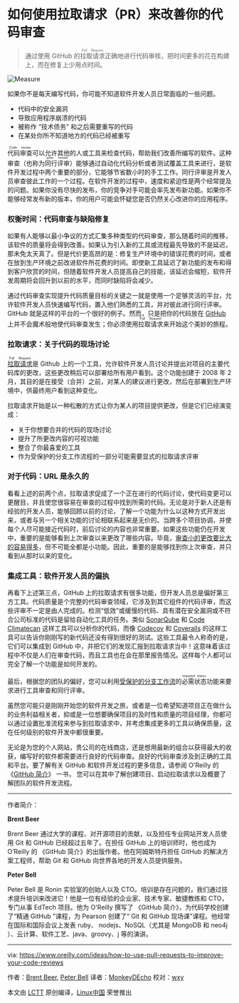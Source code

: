如何使用拉取请求（PR）来改善你的代码审查
============================================================

> 通过使用 GitHub 的<ruby>拉取请求<rt>Pull Request</rt></ruby>正确地进行代码审核，把时间更多的花在构建上，而在修复上少用点时间。

 ![Measure](https://d3tdunqjn7n0wj.cloudfront.net/360x240/measure-106354_1920-a7f65d82a54323773f847cf572e640a4.jpg) 

如果你不是每天编写代码，你可能不知道软件开发人员日常面临的一些问题。

*   代码中的安全漏洞
*   导致应用程序崩溃的代码
*   被称作 “技术债务” 和之后需要重写的代码
*   在某处你所不知道地方的代码已经被重写

<ruby>代码审查<rt>Code review</rt></ruby>可以允许其他的人或工具来检查代码，帮助我们改善所编写的软件。这种审查（也称为<ruby>同行评审<rt>peer review</rt></ruby>）能够通过自动化代码分析或者测试覆盖工具来进行，是软件开发过程中两个重要的部分，它能够节省数小时的手工工作。同行评审是开发人员审查彼此工作的一个过程。在软件开发的过程中，速度和紧迫性是两个经常提及的问题。如果你没有尽快的发布，你的竞争对手可能会率先发布新功能。如果你不能够经常发布新的版本，你的用户可能会怀疑您是否仍然关心改进你的应用程序。

### 权衡时间：代码审查与缺陷修复

如果有人能够以最小争议的方式汇集多种类型的代码审查，那么随着时间的推移，该软件的质量将会得到改善。如果认为引入新的工具或流程最先导致的不是延迟，那未免太天真了。但是代价更高昂的是：修复生产环境中的错误花费的时间，或者在放到生产环境之前改进软件所花费的时间。即使新工具延迟了新功能的发布和得到客户欣赏的时间，但随着软件开发人员提高自己的技能，该延迟会缩短，软件开发周期将会回升到以前的水平，而同时缺陷将会减少。

通过代码审查实现提升代码质量目标的关键之一就是使用一个足够灵活的平台，允许软件开发人员快速编写代码，置入他们熟悉的工具，并对彼此进行同行评审。 GitHub 就是这样的平台的一个很好的例子。然而，只是把你的代码放在 [GitHub][9] 上并不会魔术般地使代码审查发生；你必须使用<ruby>拉取请求<rt>Pull Request</rt></ruby>来开始这个美妙的旅程。

### 拉取请求：关于代码的现场讨论

<ruby>[拉取请求][10]<rt>Pull Request</rt></ruby>是 Github 上的一个工具，允许软件开发人员讨论并提出对项目的主要代码库的更改，这些更改稍后可以部署给所有用户看到。这个功能创建于 2008 年 2 月，其目的是在接受（合并）之前，对某人的建议进行更改，然后在部署到生产环境中，供最终用户看到这种变化。

拉取请求开始是以一种松散的方式让你为某人的项目提供更改，但是它们已经演变成：

*   关于你想要合并的代码的现场讨论
*   提升了所更改内容的可视功能
*   整合了你最喜爱的工具
*   作为受保护的分支工作流程的一部分可能需要显式的拉取请求评审

### 对于代码：URL 是永久的

看看上述的前两个点，拉取请求促成了一个正在进行的代码讨论，使代码变更可以更醒目，并且使您很容易在审查的过程中找到所需的代码。无论是对于新人还是有经验的开发人员，能够回顾以前的讨论，了解一个功能为什么以这种方式开发出来，或者与另一个相关功能的讨论相联系起来是无价的。当跨多个项目协调，并使每个人尽可能接近代码时，前后讨论的内容也非常重要。如果这些功能仍在开发中，重要的是能够看到上次审查以来更改了哪些内容。毕竟，[审查小的更改要比大的容易得多][11]，但不可能全都是小功能。因此，重要的是能够找到你上次审查，并只看到从那时以来的变化。

### 集成工具：软件开发人员的偏执

再看下上述第三点，GitHub 上的拉取请求有很多功能，但开发人员总是偏好第三方工具。代码质量是个完整的代码审查领域，它涉及到其它组件的代码评审，而这些评审不一定是由人完成的。检测“低效”或缓慢的代码、具有潜在安全漏洞或不符合公司标准的代码是留给自动化工具的任务。类似 [SonarQube][12] 和 [Code Climatecan][13] 这样工具可以分析你的代码，而像 [Codecov][14] 和 [Coveralls][15] 的这样工具可以告诉你刚刚写的新代码还没有得到很好的测试。这些工具最令人称奇的是，它们可以集成到 GitHub 中，并把它们的发现汇报到拉取请求当中！这意味着该过程中不仅是人们在审查代码，而且工具也在会在那里报告情况。这样每个人都可以完全了解一个功能是如何开发的。

最后，根据您的团队的偏好，您可以利用[受保护的分支工作流][16]的<ruby>必需状态<rt>required status</rt></ruby>功能来要求进行工具审查和同行评审。

虽然您可能只是刚刚开始您的软件开发之旅，或者是一位希望知道项目正在做什么的业务利益相关者，抑或是一位想要确保项目的及时性和质量的项目经理，你都可以通过设置批准流程来参与到拉取请求中，并考虑集成更多的工具以确保质量，这在任何级别的软件开发中都很重要。

无论是为您的个人网站，贵公司的在线商店，还是想用最新的组合以获得最大的收获，编写好的软件都需要进行良好的代码审查。良好的代码审查涉及到正确的工具和平台。要了解有关 GitHub 和软件开发过程的更多信息，请参阅 O'Reilly 的 《[GitHub 简介][17]》 一书，  您可以在其中了解创建项目、启动拉取请求以及概要了解团队的软件开发流程。

--------------------------------------------------------------------------------

作者简介：

**Brent Beer**

Brent Beer 通过大学的课程、对开源项目的贡献，以及担任专业网站开发人员使用 Git 和 GitHub 已经超过五年了。在担任 GitHub 上的培训师时，他也成为 O’Reilly 的 《GitHub 简介》的出版作者。他在阿姆斯特丹担任  GitHub 的解决方案工程师，帮助 Git 和 GitHub 向世界各地的开发人员提供服务。

**Peter Bell**

Peter Bell 是 Ronin 实验室的创始人以及 CTO。培训是存在问题的，我们通过技术提升培训来改进它！他是一位有经验的企业家、技术专家、敏捷教练和 CTO，专门从事 EdTech 项目。他为 O'Reilly 撰写了 《GitHub 简介》，为代码学校创建了“精通 GitHub ”课程，为 Pearson 创建了“ Git 和 GitHub 现场课”课程。他经常在国际和国际会议上发表 ruby、 nodejs、NoSQL（尤其是 MongoDB 和 neo4j ）、云计算、软件工艺、java、groovy、j 等的演讲。 

-------------


via: https://www.oreilly.com/ideas/how-to-use-pull-requests-to-improve-your-code-reviews

作者：[Brent Beer][a], [Peter Bell][b]
译者：[MonkeyDEcho](https://github.com/MonkeyDEcho)
校对：[wxy](https://github.com/wxy)

本文由 [LCTT](https://github.com/LCTT/TranslateProject) 原创编译，[Linux中国](https://linux.cn/) 荣誉推出

[a]:https://www.oreilly.com/people/acf937de-cdf4-4b0e-85bd-b559404c580e
[b]:https://www.oreilly.com/people/2256f119-7ea0-440e-99e8-65281919e952
[1]:https://pixabay.com/en/measure-measures-rule-metro-106354/
[2]:http://conferences.oreilly.com/oscon/oscon-tx?intcmp=il-prog-confreg-update-ostx17_new_site_oscon_17_austin_right_rail_cta
[3]:https://www.oreilly.com/people/acf937de-cdf4-4b0e-85bd-b559404c580e
[4]:https://www.oreilly.com/people/2256f119-7ea0-440e-99e8-65281919e952
[5]:https://www.safaribooksonline.com/library/view/introducing-github/9781491949801/?utm_source=newsite&utm_medium=content&utm_campaign=lgen&utm_content=how-to-use-pull-requests-to-improve-your-code-reviews
[6]:http://conferences.oreilly.com/oscon/oscon-tx?intcmp=il-prog-confreg-update-ostx17_new_site_oscon_17_austin_right_rail_cta
[7]:http://conferences.oreilly.com/oscon/oscon-tx?intcmp=il-prog-confreg-update-ostx17_new_site_oscon_17_austin_right_rail_cta
[8]:https://www.oreilly.com/ideas/how-to-use-pull-requests-to-improve-your-code-reviews?imm_mid=0ee8ca&cmp=em-prog-na-na-newsltr_20170311
[9]:https://github.com/about
[10]:https://help.github.com/articles/about-pull-requests/
[11]:https://blog.skyliner.io/ship-small-diffs-741308bec0d1
[12]:https://github.com/integrations/sonarqube
[13]:https://github.com/integrations/code-climate
[14]:https://github.com/integrations/codecov
[15]:https://github.com/integrations/coveralls
[16]:https://help.github.com/articles/about-protected-branches/
[17]:https://www.safaribooksonline.com/library/view/introducing-github/9781491949801/?utm_source=newsite&utm_medium=content&utm_campaign=lgen&utm_content=how-to-use-pull-requests-to-improve-your-code-reviews-lower
